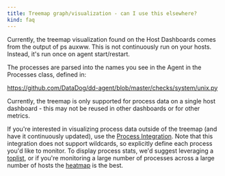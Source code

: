 ```yaml
---
title: Treemap graph/visualization - can I use this elsewhere?
kind: faq
---
```


Currently, the treemap visualization found on the Host Dashboards comes from the output of ps auxww. This is not continuously run on your hosts. Instead, it's run once on agent start/restart.

The processes are parsed into the names you see in the Agent in the Processes class, defined in:

https://github.com/DataDog/dd-agent/blob/master/checks/system/unix.py

Currently, the treemap is only supported for process data on a single host dashboard - this may not be reused in other dashboards or for other metrics.

If you're interested in visualizing process data outside of the treemap (and have it continuously updated), use the [Process Integration](/integrations/process/).
Note that this integration does not support wildcards, so explicitly define each process you'd like to monitor. To display process stats, we'd suggest leveraging a [toplist](https://www.datadoghq.com/blog/easy-ranking-new-top-lists/), or if you're monitoring a large number of processes across a large number of hosts the [heatmap](https://www.datadoghq.com/blog/detecting-outliers-cloud-infrastructure-datadog-heatmaps/) is the best.